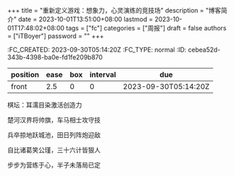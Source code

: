 +++
title = "重新定义游戏：想象力，心灵演练的竞技场"
description = "博客简介"
date = 2023-10-01T13:51:00+08:00
lastmod = 2023-10-01T17:48:02+08:00
tags = ["fc"]
categories = ["周报"]
draft = false
authors = ["iTBoyer"]
password = ""
+++

:FC_CREATED: 2023-09-30T05:14:20Z :FC_TYPE:  normal :ID:       cebea52d-343b-4398-ba0e-fd1fe209b870 

| position | ease | box | interval | due                  |
|----------|------|-----|----------|----------------------|
| front    | 2.5  | 0   | 0        | 2023-09-30T05:14:20Z |

棋坛：耳濡目染激活创造力 

楚河汉界将帅旗，车马相士攻守技 

兵卒掠地跃城池，田日列阵炮迎敌 

自比诸葛笑公瑾，三十六计皆狠人 

步步为营练于心，半子未落局已定 


